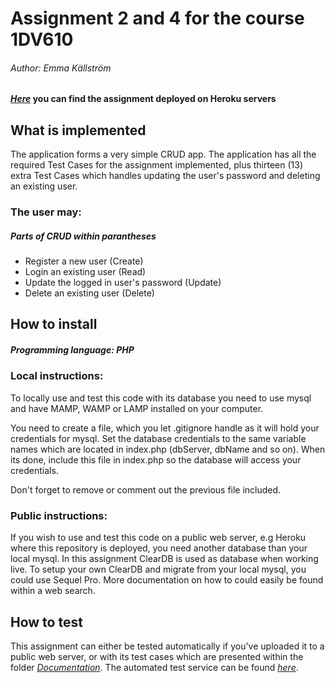 # Assignment 2 and 4 for the course 1DV610
###### Author: Emma Källström

#### [*Here*](https://codesis1dv610.herokuapp.com/ "Codesis1dv610") you can find the assignment deployed on Heroku servers

## What is implemented
The application forms a very simple CRUD app. The application has all the required Test Cases for the assignment implemented, plus thirteen (13) extra Test Cases which handles updating the user's password and deleting an existing user.

### The user may: 
##### *Parts of CRUD within parantheses*
* Register a new user (Create)
* Login an existing user (Read)
* Update the logged in user's password (Update)
* Delete an existing user (Delete)

## How to install
##### Programming language: PHP
### Local instructions:
To locally use and test this code with its database you need to use mysql and have MAMP, WAMP or LAMP installed on your computer. 

You need to create a file, which you let .gitignore handle as it will hold your credentials for mysql. Set the database credentials to the same variable names which are located in index.php (dbServer, dbName and so on). When its done, include this file in index.php so the database will access your credentials. 

Don't forget to remove or comment out the previous file included.

### Public instructions:
If you wish to use and test this code on a public web server, e.g Heroku where this repository is deployed, you need another database than your local mysql. In this assignment ClearDB is used as database when working live. To setup your own ClearDB and migrate from your local mysql, you could use Sequel Pro. More documentation on how to could easily be found within a web search.

## How to test
This assignment can either be tested automatically if you've uploaded it to a public web server, or with its test cases which are presented within the folder [*Documentation*](https://github.com/codesis/1dv610_L2/tree/master/Documentation). The automated test service can be found [*here*](http://csquiz.lnu.se:25083/index.php "Automated Test Application").
